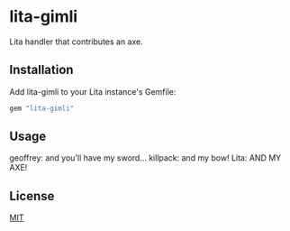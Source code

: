 # lita-gimli

Lita handler that contributes an axe.

## Installation

Add lita-gimli to your Lita instance's Gemfile:

```ruby
gem "lita-gimli"
```

## Usage

geoffrey: and you'll have my sword...
killpack: and my bow!
Lita: AND MY AXE!

## License

[MIT](http://opensource.org/licenses/MIT)
